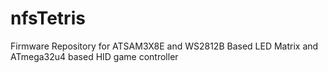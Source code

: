 # nfsTetris
Firmware Repository for ATSAM3X8E and WS2812B Based LED Matrix and ATmega32u4 based HID game controller
